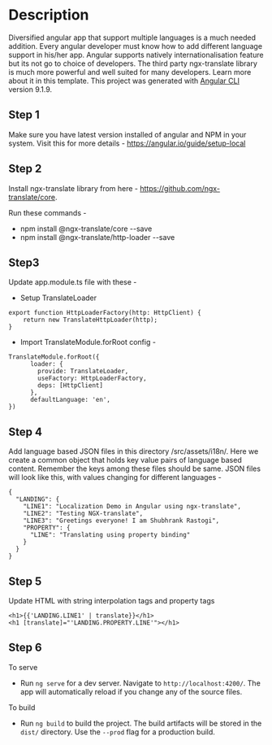 # Description

Diversified angular app that support multiple languages is a much needed addition. Every angular developer must  know how to add different language support in his/her app. Angular supports natively internationalisation feature but its not go to choice of developers. The third party ngx-translate library is much more powerful and well suited for many developers. Learn more about it in this template.
This project was generated with [Angular CLI](https://github.com/angular/angular-cli) version 9.1.9.

## Step 1

Make sure you have latest version installed of angular and NPM in your system. Visit this for more details - https://angular.io/guide/setup-local

## Step 2

Install ngx-translate library from here - https://github.com/ngx-translate/core.

Run these commands -
 - npm install @ngx-translate/core --save
 - npm install @ngx-translate/http-loader --save
 
## Step3

Update app.module.ts file with these -
- Setup TranslateLoader
````
export function HttpLoaderFactory(http: HttpClient) {
    return new TranslateHttpLoader(http);
}
````
- Import TranslateModule.forRoot config -
````
TranslateModule.forRoot({
      loader: {
        provide: TranslateLoader,
        useFactory: HttpLoaderFactory,
        deps: [HttpClient]
      },
      defaultLanguage: 'en',
})
````

## Step 4

Add language based JSON files in this directory /src/assets/i18n/. Here we create a common object that holds key value pairs of language based content. Remember the keys among these files should be same.
JSON files will look like this, with values changing for different languages -
```
{
  "LANDING": {
    "LINE1": "Localization Demo in Angular using ngx-translate",
    "LINE2": "Testing NGX-translate",
    "LINE3": "Greetings everyone! I am Shubhrank Rastogi",
    "PROPERTY": {
      "LINE": "Translating using property binding"
    }
  }
}
```

## Step 5

Update HTML with string interpolation tags and property tags

````
<h1>{{'LANDING.LINE1' | translate}}</h1>
<h1 [translate]="'LANDING.PROPERTY.LINE'"></h1>
````

## Step 6

To serve 
- Run `ng serve` for a dev server. Navigate to `http://localhost:4200/`. The app will automatically reload if you change any of the source files.

To build
- Run `ng build` to build the project. The build artifacts will be stored in the `dist/` directory. Use the `--prod` flag for a production build.
